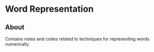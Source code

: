 # Word Representation

## About
Contains notes and codes related to techniques for representing words numerically.
